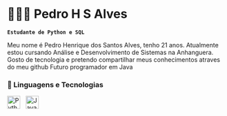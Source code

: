 # 👩🏻‍💻 Pedro H S Alves

**`Estudante de Python e SQL`**

Meu nome é Pedro Henrique dos Santos Alves, tenho 21 anos. Atualmente estou cursando Análise e Desenvolvimento de Sistemas na Anhanguera. Gosto de tecnologia e pretendo compartilhar meus conhecimentos atraves do meu github
Futuro programador em Java


### 🤖 Linguagens e Tecnologias


<img 
    align="left" 
    alt="Python" 
    title="Python"
    width="30px" 
    style="padding-right: 10px;" 
    src="https://cdn.jsdelivr.net/gh/devicons/devicon@latest/icons/python/python-original.svg" 
/>

<img 
    align="left" 
    alt="Java" 
    title="Java"
    width="30px" 
    style="padding-right: 10px;" 
    src="https://cdn.jsdelivr.net/gh/devicons/devicon@latest/icons/python/python-original.svg](https://cdn.jsdelivr.net/gh/devicons/devicon@latest/icons/java/java-original.svg" 
/>

<br/>
<br/>


